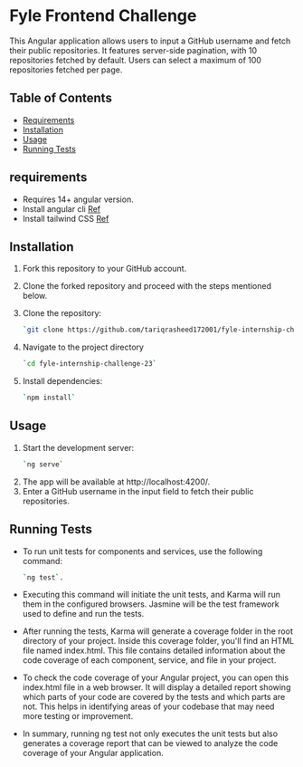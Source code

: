 # Fyle Frontend Challenge

This Angular application allows users to input a GitHub username and fetch their public repositories. 
It features server-side pagination, with 10 repositories fetched by default.
Users can select a maximum of 100 repositories fetched per page.

## Table of Contents

- [Requirements](#requirements)
- [Installation](#installation)
- [Usage](#usage)
- [Running Tests](#running-tests)


## requirements
* Requires 14+ angular version.
* Install angular cli [Ref](https://angular.io/cli)
* Install tailwind CSS [Ref](https://tailwindcss.com/docs/guides/angular)

## Installation
1. Fork this repository to your GitHub account.
2. Clone the forked repository and proceed with the steps mentioned below.
3. Clone the repository:

   ```bash
   `git clone https://github.com/tariqrasheed172001/fyle-internship-challenge-23.git`
   
4. Navigate to the project directory
   ```bash
   `cd fyle-internship-challenge-23`
6. Install dependencies:
   ```bash
   `npm install`

## Usage
1. Start the development server:
   ```bash
   `ng serve` 
2. The app will be available at http://localhost:4200/.
3. Enter a GitHub username in the input field to fetch their public repositories.

## Running Tests
* To run unit tests for components and services, use the following command:
   ```bash
   `ng test`.
* Executing this command will initiate the unit tests, and Karma will run them in the configured browsers. Jasmine will be the test framework used to define and run the tests.

* After running the tests, Karma will generate a coverage folder in the root directory of your project. Inside this coverage folder, you'll find an HTML file named index.html. This file contains detailed information about the code coverage of each component, service, and file in your project.

* To check the code coverage of your Angular project, you can open this index.html file in a web browser. It will display a detailed report showing which parts of your code are covered by the tests and which parts are not. This helps in identifying areas of your codebase that may need more testing or improvement.

* In summary, running ng test not only executes the unit tests but also generates a coverage report that can be viewed to analyze the code coverage of your Angular application.
